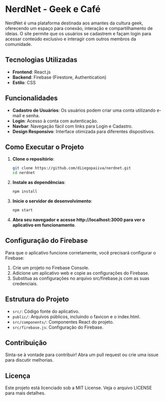 # NerdNet - Geek e Café

NerdNet é uma plataforma destinada aos amantes da cultura geek, oferecendo um espaço para conexão, interação e compartilhamento de ideias. O site permite que os usuários se cadastrem e façam login para acessar conteúdo exclusivo e interagir com outros membros da comunidade.

## Tecnologias Utilizadas

- **Frontend**: React.js
- **Backend**: Firebase (Firestore, Authentication)
- **Estilo**: CSS

## Funcionalidades

- **Cadastro de Usuários**: Os usuários podem criar uma conta utilizando e-mail e senha.
- **Login**: Acesso à conta com autenticação.
- **Navbar**: Navegação fácil com links para Login e Cadastro.
- **Design Responsivo**: Interface otimizada para diferentes dispositivos.

## Como Executar o Projeto

1. **Clone o repositório**:
   ```bash
   git clone https://github.com/diiegopaiiva/nerdnet.git
   cd nerdnet
2. **Instale as dependências**:
    ```bash
    npm install
3. **Inicie o servidor de desenvolvimento**:
    ```bash
    npm start
4. **Abra seu navegador e acesse http://localhost:3000 para ver o aplicativo em funcionamento**.

## Configuração do Firebase
Para que o aplicativo funcione corretamente, você precisará configurar o Firebase:

1. Crie um projeto no Firebase Console.
2. Adicione um aplicativo web e copie as configurações do Firebase.
3. Substitua as configurações no arquivo src/firebase.js com as suas credenciais.
   
## Estrutura do Projeto
- `src/`: Código fonte do aplicativo.
- `public/`: Arquivos públicos, incluindo o favicon e o index.html.
- `src/components/`: Componentes React do projeto.
- `src/firebase.js`: Configuração do Firebase.

## Contribuição
Sinta-se à vontade para contribuir! Abra um pull request ou crie uma issue para discutir melhorias.

## Licença
Este projeto está licenciado sob a MIT License. Veja o arquivo LICENSE para mais detalhes.